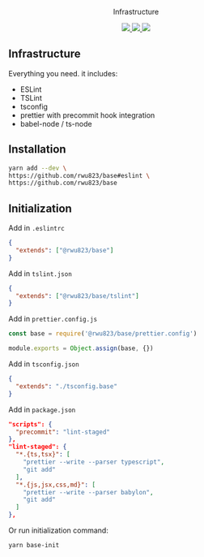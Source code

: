 <p align="center">
  Infrastructure
</p>
<p align="center">
  <a href="https://travis-ci.org/rwu823/base" alt="Build Status">
    <img src="https://img.shields.io/travis/rwu823/base.svg?style=flat-square&" />
  </a>
  <a href="https://codecov.io/gh/rwu823/base" alt="Coverage">
    <img src="https://img.shields.io/codecov/c/github/rwu823/base/BRANCH.svg?style=flat-square&" />
  </a>
  <img src="https://img.shields.io/github/license/rwu823/base.svg?style=flat-square&" />
</p>

## Infrastructure

Everything you need. it includes:

* ESLint
* TSLint
* tsconfig
* prettier with precommit hook integration
* babel-node / ts-node

## Installation

```sh
yarn add --dev \
https://github.com/rwu823/base#eslint \
https://github.com/rwu823/base
```

## Initialization

Add in `.eslintrc`

```json
{
  "extends": ["@rwu823/base"]
}
```

Add in `tslint.json`

```json
{
  "extends": ["@rwu823/base/tslint"]
}
```

Add in `prettier.config.js`

```js
const base = require('@rwu823/base/prettier.config')

module.exports = Object.assign(base, {})
```

Add in `tsconfig.json`

```json
{
  "extends": "./tsconfig.base"
}
```

Add in `package.json`

```json
"scripts": {
  "precommit": "lint-staged"
},
"lint-staged": {
  "*.{ts,tsx}": [
    "prettier --write --parser typescript",
    "git add"
  ],
  "*.{js,jsx,css,md}": [
    "prettier --write --parser babylon",
    "git add"
  ]
},
```

Or run initialization command:

```sh
yarn base-init
```
